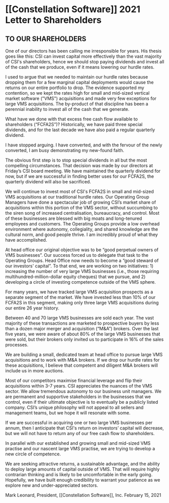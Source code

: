 # [[Constellation Software]] 2021 Letter to Shareholders

## TO OUR SHAREHOLDERS

One of our directors has been calling me irresponsible for years. His thesis goes like this: CSI can invest capital more effectively than the vast majority of CSI's shareholders, hence we should stop paying dividends and invest all of the cash that we produce, even if it means lowering our hurdle rates. 

I used to argue that we needed to maintain our hurdle rates because dropping them for a few marginal capital deployments would cause the returns on our entire portfolio to drop. The evidence supported my contention, so we kept the rates high for small and mid-sized vertical market software ("VMS") acquisitions and made very few exceptions for large VMS acquisitions. The by-product of that discipline has been a perennial inability to invest all of the cash that we generate. 

What have we done with that excess free cash flow available to shareholders (“FCFA2S”)? Historically, we have paid three special dividends, and for the last decade we have also paid a regular quarterly dividend. 

I have stopped arguing. I have converted, and with the fervour of the newly converted, I am busy demonstrating my new-found faith. 

The obvious first step is to stop special dividends in all but the most compelling circumstances. That decision was made by our directors at Friday’s CSI board meeting. We have maintained the quarterly dividend for now, but if we are successful in finding better uses for our FCFA2S, the quarterly dividend will also be sacrificed. 

We will continue to invest most of CSI's FCFA2S in small and mid-sized VMS acquisitions at our traditional hurdle rates. Our Operating Group Managers have done a spectacular job of growing CSI’s market share of acquisitions within this portion of the VMS sector, without succumbing to the siren song of increased centralisation, bureaucracy, and control. Most of these businesses are blessed with big moats and long-tenured employees and customers. The Operating Groups provide a low overhead environment where autonomy, collegiality, and shared knowledge are the cultural norm, and good people thrive. I am incredibly proud of what they have accomplished. 

At head office our original objective was to be “good perpetual owners of VMS businesses”. Our success forced us to delegate that task to the Operating Groups. Head Office now needs to become a “good steward of our investors' capital”. To that end, we are working on two initiatives: 1) increasing the number of very large VMS businesses (i.e., those requiring multihundred-million-dollar equity cheques) that we pursue, and 2) developing a circle of investing competence outside of the VMS sphere. 

For many years, we have tracked large VMS acquisition prospects as a separate segment of the market. We have invested less than 10% of our FCFA2S in this segment, making only three large VMS acquisitions during our entire 26 year history. 

Between 40 and 70 large VMS businesses are sold each year. The vast majority of these transactions are marketed to prospective buyers by less than a dozen major merger and acquisition (“M&A”) brokers. Over the last five years, we were aware of about 80% of the large VMS businesses that were sold, but their brokers only invited us to participate in 16% of the sales processes. 

We are building a small, dedicated team at head office to pursue large VMS acquisitions and to work with M&A brokers. If we drop our hurdle rates for these acquisitions, I believe that competent and diligent M&A brokers will include us in more auctions. 

Most of our competitors maximise financial leverage and flip their acquisitions within 3-7 years. CSI appreciates the nuances of the VMS sector. We allow tremendous autonomy to our business unit managers. We are permanent and supportive stakeholders in the businesses that we control, even if their ultimate objective is to eventually be a publicly listed company. CSI’s unique philosophy will not appeal to all sellers and management teams, but we hope it will resonate with some. 

If we are successful in acquiring one or two large VMS businesses per annum, then I anticipate that CSI's return on investors’ capital will decrease, but we will not have to return any of our free cash flow to shareholders. 

In parallel with our established and growing small and mid-sized VMS practise and our nascent large VMS practise, we are trying to develop a new circle of competence. 

We are seeking attractive returns, a sustainable advantage, and the ability to deploy large amounts of capital outside of VMS. That will require highly contrarian thinking and is likely to be uncomfortable in the early going. Hopefully, we have built enough credibility to warrant your patience as we explore new and under-appreciated sectors. 

Mark Leonard,
President, [[Constellation Software]], Inc.
February 15, 2021
